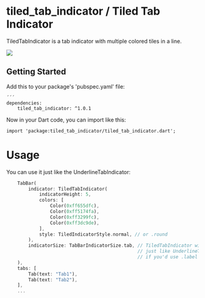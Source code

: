 # tiled_tab_indicator / Tiled Tab Indicator

TiledTabIndicator is a tab indicator with multiple colored tiles in a line.

<img src="https://media.giphy.com/media/QUIefume8b1nSpKHBa/giphy.gif"/>

## Getting Started

Add this to your package's 'pubspec.yaml' file:

```
´´´
dependencies:
    tiled_tab_indicator: ^1.0.1
```

Now in your Dart code, you can import like this:

```
import 'package:tiled_tab_indicator/tiled_tab_indicator.dart';
```

# Usage

You can use it just like the UnderlineTabIndicator:

```dart
    TabBar(
        indicator: TiledTabIndicator(
            indicatorHeight: 5,
            colors: [
                Color(0xff655dfc),
                Color(0xff5174fa),
                Color(0xff3299fc),
                Color(0xff3dc9de),
            ],
            style: TiledIndicatorStyle.normal, // or .round
        ),
        indicatorSize: TabBarIndicatorSize.tab, // TiledTabIndicator will change size
                                                // just like UnderlineTabIndicator
                                                // if you'd use .label here
    ),
    tabs: [
        Tab(text: "Tab1"),
        Tab(text: "Tab2"),
    ],
    ...
```
